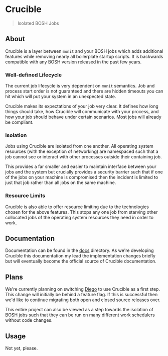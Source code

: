 # Crucible

> Isolated BOSH Jobs

## About

Crucible is a layer between `monit` and your BOSH jobs which adds additional
features while removing nearly all boilerplate startup scripts. It is backwards
compatible with any BOSH version released in the past few years.

### Well-defined Lifecycle

The current job lifecycle is very dependent on `monit` semantics. Job and
process start order is not guaranteed and there are hidden timeouts you can hit
which will put your system in an unexpected state.

Crucible makes its expectations of your job very clear. It defines how long
things should take, how Crucible will communicate with your process, and how
your job should behave under certain scenarios. Most jobs will already be
compliant.

### Isolation

Jobs using Crucible are isolated from one another. All operating system
resources (with the exception of networking) are namespaced such that a job
cannot see or interact with other processes outside their containing job.

This provides a far smaller and easier to maintain interface between your jobs
and the system but crucially provides a security barrier such that if one of the
jobs on your machine is compromised then the incident is limited to just that
job rather than all jobs on the same machine.

### Resource Limits

Crucible is also able to offer resource limiting due to the technologies chosen
for the above features. This stops any one job from starving other collocated
jobs of the operating system resources they need in order to work.

## Documentation

Documentation can be found in the [docs](docs) directory. As we're developing
Crucible this documentation my lead the implementation changes briefly but will
eventually become the official source of Crucible documentation.

## Plans

We're currently planning on switching [Diego][diego-release] to use Crucible as
a first step. This change will initially be behind a feature flag. If this is
successful then we'd like to continue migrating both open and closed source
releases over.

This entire project can also be viewed as a step towards the isolation of BOSH
jobs such that they can be run on many different work schedulers without code
changes.

[diego-release]: https://github.com/cloudfoundry/diego-release

## Usage

Not yet, please.

